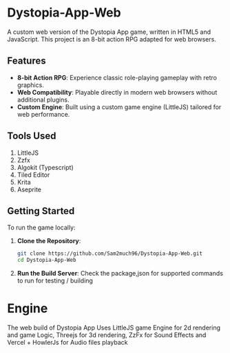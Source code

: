 # Dystopia-App-Web

A custom web version of the Dystopia App game, written in HTML5 and JavaScript. This project is an 8-bit action RPG adapted for web browsers.


## Features

- **8-bit Action RPG**: Experience classic role-playing gameplay with retro graphics.
- **Web Compatibility**: Playable directly in modern web browsers without additional plugins.
- **Custom Engine**: Built using a custom game engine (LittleJS) tailored for web performance.

## Tools Used
1. LittleJS
2. Zzfx
3. Algokit (Typescript)
4. Tiled Editor
5. Krita
6. Aseprite


## Getting Started

To run the game locally:

1. **Clone the Repository**:
   ```bash
   git clone https://github.com/Sam2much96/Dystopia-App-Web.git
   cd Dystopia-App-Web

2. **Run the Build Server**:
   Check the package,json for supported commands to run for testing / building

# Engine
The web build of Dystopia App Uses LittleJS game Engine for 2d rendering and game Logic, Threejs for 3d rendering, ZzFx for Sound Effects and Vercel + HowlerJs for Audio files playback
